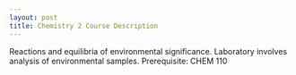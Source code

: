 ```yaml
---
layout: post
title: Chemistry 2 Course Description
---
```

Reactions and equilibria of environmental significance. Laboratory involves analysis of environmental samples. Prerequisite: CHEM 110
